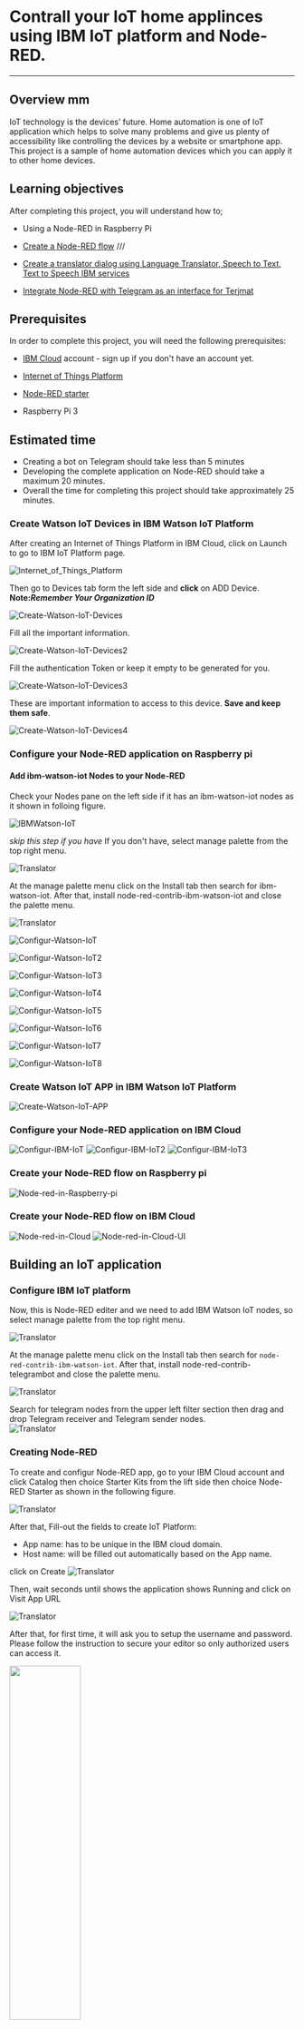 # Contrall your IoT home applinces using IBM IoT platform and Node-RED.
----------------------------------------------------------------------------------------------------

## Overview mm

IoT technology is the devices’ future. Home automation is one of IoT application which helps to solve many problems and give us plenty of accessibility like controlling the devices by a website or smartphone app. This project is a sample of home automation devices which you can apply it to other home devices. 




## Learning objectives
After completing this project, you will understand how to;
- Using a Node-RED in Raspberry Pi

- [Create a Node-RED flow](#creating-node-red)
///
- [Create a translator dialog using Language Translator, Speech to Text, Text to Speech IBM services](#create-the-flow)
- [Integrate Node-RED with Telegram as an interface for Terjmat](#configure-the-telegram)
## Prerequisites
In order to complete this project, you will need the following prerequisites:
- [IBM Cloud](https://www.ibm.com/cloud/) account - sign up if you don't have an account yet.

- [Internet of Things Platform](https://console.bluemix.net/catalog/services/internet-of-things-platform)
- [Node-RED starter](https://console.bluemix.net/catalog/starters/node-red-starter)
- Raspberry Pi 3




## Estimated time
- Creating a bot on Telegram should take less than 5 minutes
- Developing the complete application on Node-RED should take a maximum 20 minutes.
- Overall the time for completing this project should take approximately 25 minutes.



### Create Watson IoT Devices in IBM Watson IoT Platform 

After creating an Internet of Things Platform in IBM Cloud, click on Launch to go to IBM IoT Platform page.

![`Internet_of_Things_Platform`](images/Internet_of_Things_Platform.png)

Then go to Devices tab form the left side and **click** on ADD Device. **Note:_Remember Your Organization ID_**

![`Create-Watson-IoT-Devices`](images/Create-Watson-IoT-Devices.png)

Fill all the important information.







![`Create-Watson-IoT-Devices2`](images/Create-Watson-IoT-Devices2.png)

Fill the authentication Token or keep it empty to be generated for you.

![`Create-Watson-IoT-Devices3`](images/Create-Watson-IoT-Devices3.png)

These are important information to access to this device. **Save and keep them safe**.

![`Create-Watson-IoT-Devices4`](images/Create-Watson-IoT-Devices4.png)


 
### Configure your Node-RED application on Raspberry pi

#### Add ibm-watson-iot Nodes to your Node-RED
Check your Nodes pane on the left side if it has an ibm-watson-iot nodes as it shown in folloing figure. 

![`IBMWatson-IoT`](images/IBMWatson-IoT.png)

*skip this step if you have* 
If you don't have, select manage palette from the top right menu.

![`Translator`](images/8.jpg)

At the manage palette menu click on the Install tab then search for ibm-watson-iot. After that, install node-red-contrib-ibm-watson-iot and close the palette menu.

![`Translator`](images/9.png)


![`Configur-Watson-IoT`](images/Configur-Watson-IoT.png)

![`Configur-Watson-IoT2`](images/Configur-Watson-IoT2.png)



![`Configur-Watson-IoT3`](images/Configur-Watson-IoT3.png)



![`Configur-Watson-IoT4`](images/Configur-Watson-IoT4.png)



![`Configur-Watson-IoT5`](images/Configur-Watson-IoT5.png)


![`Configur-Watson-IoT6`](images/Configur-Watson-IoT6.png)


![`Configur-Watson-IoT7`](images/Configur-Watson-IoT7.png)


![`Configur-Watson-IoT8`](images/Configur-Watson-IoT8.png)



### Create Watson IoT APP in IBM Watson IoT Platform 
![`Create-Watson-IoT-APP`](images/Create-Watson-IoT-APP.png)


### Configure your Node-RED application on IBM Cloud

![`Configur-IBM-IoT`](images/Configur-IBM-IoT.png)
![`Configur-IBM-IoT2`](images/Configur-IBM-IoT2.png)
![`Configur-IBM-IoT3`](images/Configur-IBM-IoT3.png)

### Create your Node-RED flow on Raspberry pi

![`Node-red-in-Raspberry-pi`](images/Node-red-in-Raspberry-pi.png)

### Create your Node-RED flow on IBM Cloud



![`Node-red-in-Cloud`](images/Node-red-in-Cloud.png)
![`Node-red-in-Cloud-UI`](images/Node-red-in-Cloud-UI.png)


## Building an IoT application

### Configure IBM IoT platform

Now, this is Node-RED editer and we need to add IBM Watson IoT nodes, so select manage palette from the top right menu.

![`Translator`](images/8.jpg)

At the manage palette menu click on the Install tab then search for ```node-red-contrib-ibm-watson-iot```. After that, install node-red-contrib-telegrambot and close the palette menu.

![`Translator`](images/ibm-watson-iot.png)

Search for telegram nodes from the upper left filter section then drag and drop Telegram receiver and Telegram sender nodes.  
![`Translator`](images/10.png)



### Creating Node-RED
To create and configur Node-RED app, go to your IBM Cloud account and click Catalog then choice Starter Kits from the lift side then choice Node-RED Starter as shown in the following figure.

![`Translator`](images/3.png)



After that, Fill-out the fields to create IoT Platform:
- App name: has to be unique in the IBM cloud domain.
- Host name: will be filled out automatically based on the App name.

click on Create 
![`Translator`](images/4.png)

Then, wait seconds until shows the application shows Running and click on Visit App URL

![`Translator`](images/5.png)

After that, for first time, it will ask you to setup the username and password. Please follow the instruction to secure your editor so only authorized users can access it. 

<img src="images/6.png" width="50%" height="40%" >

Then, click on "Go to your Node-RED flow editor".

![`Translator`](images/7.png)

### Configure the Telegram 
Now, this is Node-RED editer and we need to add Telegram nodes, so select manage palette from the top right menu.

![`Translator`](images/8.jpg)

At the manage palette menu click on the Install tab then search for telegram. After that, install node-red-contrib-telegrambot and close the palette menu.

![`Translator`](images/9.png)

Search for telegram nodes from the upper left filter section then drag and drop Telegram receiver and Telegram sender nodes.  
![`Translator`](images/10.png)
Double click on the Telegram receiver node and click on the pencil icon for configuring your bot credentials

![`Translator`](images/11.png)

Fill the bot-name and token fields according to the bot credentials you created earlier.

![`Translator`](images/12.png)

In Telegram sender node select the bot credentials you created in Telegram receiver node (example_bot in my case).

![`Translator`](images/13.png)

Now you have configured the Telegram part on Node-RED. You can test it by connecting the Telegram receiver node to the Telegram sender node.

![`Translator`](images/14.png)

You can send a message to your bot on Telegram and it will echo the message you wrote. That's because we forwarded the message payload directly to the Telegram sender.

<img src="images/15.jpg" width="50%" height="40%" >


